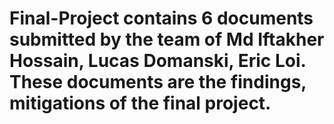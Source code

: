 # Final-Project contains 6 documents submitted by the team of Md Iftakher Hossain, Lucas Domanski, Eric Loi.  These documents are the findings, mitigations of the final project.
